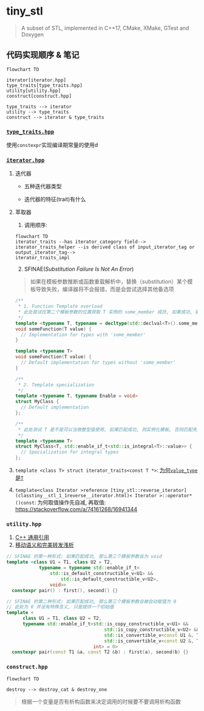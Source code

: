 # tiny_stl

> A subset of STL, implemented in C++17, CMake, XMake, GTest and Doxygen

## 代码实现顺序 & 笔记

```mermaid
flowchart TD

iterator[iterator.hpp]
type_traits[type_traits.hpp]
utility[utility.hpp]
construct[construct.hpp]

type_traits --> iterator
utility --> type_traits
construct --> iterator & type_traits
```



### [`type_traits.hpp`](./include/type_traits.hpp)

使用`constexpr`实现编译期常量的使用d

### [`iterator.hpp`](./include/iterator.hpp)

1. 迭代器

    - 五种迭代器类型

    - 迭代器的特征(trait)有什么

2. 萃取器

    1. 调用顺序:

      ```mermaid
      flowchart TD
      iterator_traits --has iterator_category field--> 
      iterator_traits_helper --is derived class of input_iterator_tag or output_iterator_tag--> 
      iterator_traits_impl
      ```

      

    2. SFINAE(*Substitution Failure Is Not An Error*)

      > 如果在模板参数推断或函数重载解析中，替换（substitution）某个模板导致失败，编译器将不会报错，而是会尝试选择其他备选项

      ```cpp
      /**
       * 1. Function Template overload
       * 此处尝试在第二个模板参数的位置获取 T 实例的 some_member 成员, 如果成功, 那么模板匹配成功, 实例化模板, 否则匹配失败
       */
      template <typename T, typename = decltype(std::declval<T>().some_member)>
      void someFunction(T value) {
        // Implementation for types with 'some_member'
      }
      
      template <typename T>
      void someFunction(T value) {
        // Default implementation for types without 'some_member'
      }
      ```

      ```cpp
      /**
       * 2. Template specialization
       */
      template <typename T, typename Enable = void>
      struct MyClass {
        // Default implementation
      };
      
      /**
       * 此处测试 T 是不是可以当做整型值使用, 如果匹配成功, 则实例化模板, 否则匹配失败
       */
      template <typename T>
      struct MyClass<T, std::enable_if_t<std::is_integral<T>::value>> {
        // Specialization for integral types
      };
      ```
3. `template <class T> struct iterator_traits<const T *>`: [为何`value_type`是`T`](https://stackoverflow.com/questions/12819405/why-is-stditerator-traitsvalue-type-non-const-even-for-a-const-iterator)
4. `template<class Iterator >reference [tiny_stl::reverse_iterator](classtiny__stl_1_1reverse__iterator.html)< Iterator >::operator*()const`: 为何取值操作先自减, 再取值: https://stackoverflow.com/a/74161268/16941344

### `utility.hpp`

1. [C++ 通用引用](https://www.cnblogs.com/ljx-null/p/15940982.html)
2. [移动语义和完美转发浅析](https://www.cnblogs.com/ljx-null/p/16512384.html)

```c++
// SFINAE 的第一种形式: 如果匹配成功, 那么第三个模板参数会为 void  
template <class U1 = T1, class U2 = T2,
            typename = typename std::enable_if_t<
                std::is_default_constructible_v<U1> &&
                    std::is_default_constructible_v<U2>,
                void>>
  constexpr pair() : first(), second() {}
```

```c++
// SFINAE 的第二种形式: 如果匹配成功, 那么第三个模板参数会被自动赋值为 0
// 此处为 0 并没有特殊含义, 只是提供一个初始值
template <
      class U1 = T1, class U2 = T2,
      typename std::enable_if_t<std::is_copy_constructible_v<U1> &&
                                    std::is_copy_constructible_v<U2> &&
                                    std::is_convertible_v<const U1 &, T1> &&
                                    std::is_convertible_v<const U2 &, T2>,
                                int> = 0>
  constexpr pair(const T1 &a, const T2 &b) : first(a), second(b) {}
```

### `construct.hpp`

```mermaid
flowchart TD

destroy --> destroy_cat & destroy_one
```

> 根据一个变量是否有析构函数来决定调用的时候要不要调用析构函数
